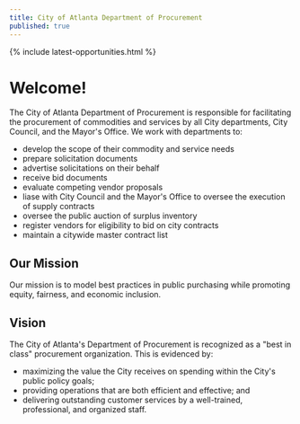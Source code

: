 ```yaml
---
title: City of Atlanta Department of Procurement
published: true
---
```


{% include latest-opportunities.html %}

# Welcome!
The City of Atlanta Department of Procurement is responsible for facilitating the procurement of commodities and services by all City departments, City Council, and the Mayor's Office. We work with departments to:

- develop the scope of their commodity and service needs  
- prepare solicitation documents  
- advertise solicitations on their behalf
- receive bid documents
- evaluate competing vendor proposals
- liase with City Council and the Mayor's Office to oversee the execution of supply contracts
- oversee the public auction of surplus inventory
- register vendors for eligibility to bid on city contracts
- maintain a citywide master contract list

## Our Mission<a name="mission"></a>
Our mission is to model best practices in public purchasing while promoting equity, fairness, and economic inclusion.

## Vision<a name="vision"></a>
The City of Atlanta's Department of Procurement is recognized as a "best in class" procurement organization. This is evidenced by:

- maximizing the value the City receives on spending within the City's public policy goals;
- providing operations that are both efficient and effective; and
- delivering outstanding customer services by a well-trained, professional, and organized staff.
